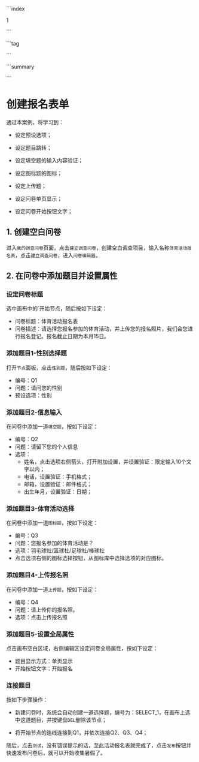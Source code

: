 \```index

1

\```

\```tag

\```

\```summary

\```

# 创建报名表单

通过本案例，将学习到：

+ 设定预设选项；

+ 设定题目跳转；

+ 设定填空题的输入内容验证；

+ 设定图标题的图标；

+ 设定上传题；

+ 设定问卷单页显示；

+ 设定问卷开始按钮文字；

  

## 1. 创建空白问卷

进入`我的调查问卷`页面，点击`建立调查问卷`，创建空白调查项目，输入名称`体育活动报名表`，点击`建立调查问卷`，进入`问卷编辑器`。

## 2. 在问卷中添加题目并设置属性

### 设定问卷标题

选中画布中的`开始节点，随后按如下设定：

+ 问卷标题：体育活动报名表
+ 问卷描述：请选择您报名参加的体育活动，并上传您的报名照片，我们会您进行报名登记。报名截止日期为本月15日。

### 添加题目1-性别选择题

打开`节点`面板，点击`性别题`，随后按如下设定：

+ 编号：Q1
+ 问题：请问您的性别
+ 预设选项：性别

### 添加题目2-信息输入

在问卷中添加一道`填空题`，按如下设定：

+ 编号：Q2
+ 问题：请留下您的个人信息
+ 选项：
  + 姓名，点击选项右侧箭头，打开附加设置，并设置验证：限定输入10个文字以内；
  + 电话，设置验证：手机格式；
  + 邮箱，设置验证：邮件格式；
  + 出生年月，设置验证：日期；

### 添加题目3-体育活动选择

在问卷中添加一道`图标题`，按如下设定：

+ 编号：Q3
+ 问题：您报名参加的体育活动是？ 
+ 选项：羽毛球社/篮球社/足球社/棒球社
+ 点击选项右侧的图标选择按钮，从图标库中选择选项的对应图标。

### 添加题目4-上传报名照

在问卷中添加一道`上传题`，按如下设定：

+ 编号：Q4
+ 问题：请上传你的报名照。
+ 选项：点击上传报名照

### 添加题目5-设置全局属性

点击画布空白区域，右侧编辑区设定问卷全局属性，按如下设定：

+ 题目显示方式：单页显示
+ 开始按钮文字：开始报名

### 连接题目

按如下步骤操作：

+ 新建问卷时，系统会自动创建一道选择题，编号为：SELECT_1，在画布上选中这道题目，并按键盘`DEL`删除该节点；

+ 将开始节点的连线连接到Q1，并依次连接Q2、Q3、Q4；

随后，点击`测试`，没有错误提示的话，至此活动报名表就完成了，点击`发布`按钮并快速发布问卷后，就可以开始收集暑假了。

 
